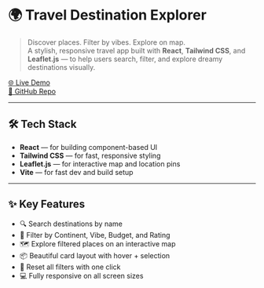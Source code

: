 # 🌍 Travel Destination Explorer

> Discover places. Filter by vibes. Explore on map.  
A stylish, responsive travel app built with **React**, **Tailwind CSS**, and **Leaflet.js** — to help users search, filter, and explore dreamy destinations visually.

[🌐 Live Demo](https://travel-destination-explorer-neon.vercel.app/)  
[📁 GitHub Repo](https://github.com/JANVI-CHATURVEDI/Travel-Destination-Explorer)

---

## 🛠 Tech Stack

- **React** — for building component-based UI  
- **Tailwind CSS** — for fast, responsive styling  
- **Leaflet.js** — for interactive map and location pins  
- **Vite** — for fast dev and build setup

---

## ✨ Key Features

- 🔍 Search destinations by name  
- 🎯 Filter by Continent, Vibe, Budget, and Rating  
- 🗺️ Explore filtered places on an interactive map  
- 📦 Beautiful card layout with hover + selection  
- 🔁 Reset all filters with one click  
- 💻 Fully responsive on all screen sizes



